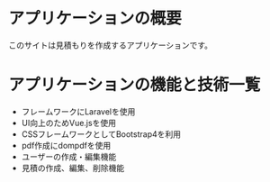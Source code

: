 # アプリケーションの概要
このサイトは見積もりを作成するアプリケーションです。

# アプリケーションの機能と技術一覧
* フレームワークにLaravelを使用
* UI向上のためVue.jsを使用
* CSSフレームワークとしてBootstrap4を利用
* pdf作成にdompdfを使用
* ユーザーの作成・編集機能
* 見積の作成、編集、削除機能